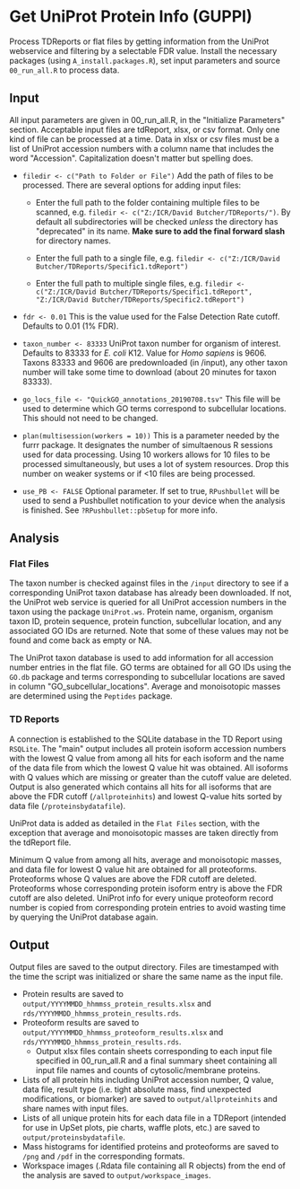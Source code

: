 
# Get UniProt Protein Info (GUPPI)

Process TDReports or flat files by getting information from the UniProt webservice and filtering by a selectable FDR value. Install the necessary packages (using `A_install.packages.R`), set input parameters and source `00_run_all.R` to process data.

## Input

All input parameters are given in 00_run_all.R, in the "Initialize Parameters" section. Acceptable input files are tdReport, xlsx, or csv format. Only one kind of file can be processed at a time. Data in xlsx or csv files must be a list of UniProt accession numbers with a column name that includes the word "Accession". Capitalization doesn't matter but spelling does. 

- `filedir <- c("Path to Folder or File")` Add the path of files to be processed. There are several options for adding input files: 
   
    - Enter the full path to the folder containing multiple files to be scanned, e.g. `filedir <- c("Z:/ICR/David Butcher/TDReports/")`. By default all subdirectories will be checked *unless* the directory has "deprecated" in its name. **Make sure to add the final forward slash** for directory names. 

    - Enter the full path to a single file, e.g. `filedir <- c("Z:/ICR/David Butcher/TDReports/Specific1.tdReport")`

    - Enter the full path to multiple single files, e.g. `filedir <- c("Z:/ICR/David Butcher/TDReports/Specific1.tdReport", "Z:/ICR/David Butcher/TDReports/Specific2.tdReport")`

- `fdr <- 0.01` This is the value used for the False Detection Rate cutoff. Defaults to 0.01 (1% FDR).

- `taxon_number <- 83333` UniProt taxon number for organism of interest. Defaults to 83333 for *E. coli* K12. Value for *Homo sapiens* is 9606. Taxons 83333 and 9606 are predownloaded (in /input), any other taxon number will take some time to download (about 20 minutes for taxon 83333).

- `go_locs_file <- "QuickGO_annotations_20190708.tsv"` This file will be used to determine which GO terms correspond to subcellular locations. This should not need to be changed.

- `plan(multisession(workers = 10))` This is a parameter needed by the furrr package. It designates the number of simultaenous R sessions used for data processing. Using 10 workers allows for 10 files to be processed simultaneously, but uses a lot of system resources. Drop this number on weaker systems or if <10 files are being processed.

- `use_PB <- FALSE` Optional parameter. If set to true, `RPushbullet` will be used to send a Pushbullet notification to your device when the analysis is finished. See `?RPushbullet::pbSetup` for more info.

## Analysis

### Flat Files

The taxon number is checked against files in the `/input` directory to see if a corresponding UniProt taxon database has already been downloaded. If not, the UniProt web service is queried for all UniProt accession numbers in the taxon using the package `UniProt.ws`. Protein name, organism, organism taxon ID, protein sequence, protein function, subcellular location, and any associated GO IDs are returned. Note that some of these values may not be found and come back as empty or NA. 

The UniProt taxon database is used to add information for all accession number entries in the flat file. GO terms are obtained for all GO IDs using the `GO.db` package and terms corresponding to subcellular locations are saved in column "GO_subcellular_locations". Average and monoisotopic masses are determined using the `Peptides` package.

### TD Reports

A connection is established to the SQLite database in the TD Report using `RSQLite`. The "main" output includes all protein isoform accession numbers with the lowest Q value from among all hits for each isoform and the name of the data file from which the lowest Q value hit was obtained.  All isoforms with Q values which are missing or greater than the cutoff value are deleted. Output is also generated which contains all hits for all isoforms that are above the FDR cutoff (`/allproteinhits`) and lowest Q-value hits sorted by data file (`/proteinsbydatafile`).

UniProt data is added as detailed in the `Flat Files` section, with the exception that average and monoisotopic masses are taken directly from the tdReport file.

Minimum Q value from among all hits, average and monoisotopic masses, and data file for lowest Q value hit are obtained for all proteoforms. Proteoforms whose Q values are above the FDR cutoff are deleted. Proteoforms whose corresponding protein isoform entry is above the FDR cutoff are also deleted. UniProt info for every unique proteoform record number is copied from corresponding protein entries to avoid wasting time by querying the UniProt database again.

## Output

Output files are saved to the output directory. Files are timestamped with the time the script was initialized or share the same name as the input file. 

* Protein results are saved to `output/YYYYMMDD_hhmmss_protein_results.xlsx` and `rds/YYYYMMDD_hhmmss_protein_results.rds`.
* Proteoform results are saved to `output/YYYYMMDD_hhmmss_proteoform_results.xlsx` and `rds/YYYYMMDD_hhmmss_protein_results.rds`.
  + Output xlsx files contain sheets corresponding to each input file specified in 00_run_all.R and a final summary sheet containing all input file names and counts of cytosolic/membrane proteins.
* Lists of all protein hits including UniProt accession number, Q value, data file, result type (i.e. tight absolute mass, find unexpected modifications, or biomarker) are saved to `output/allproteinhits` and share names with input files.
* Lists of all unique protein hits for each data file in a TDReport (intended for use in UpSet plots, pie charts, waffle plots, etc.) are saved to `output/proteinsbydatafile`.
* Mass histograms for identified proteins and proteoforms are saved to `/png` and `/pdf` in the corresponding formats.
* Workspace images (.Rdata file containing all R objects) from the end of the analysis are saved to `output/workspace_images`.
